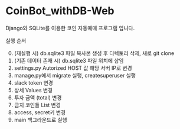 # CoinBot_withDB-Web
Django와 SQLite를 이용한 코인 자동매매 프로그램 입니다.

실행 순서

0. (재실행 시) db.sqlite3 파일 복사본 생성 후 디렉토리 삭제, 새로 git clone
1. (기존 데이터 존재 시) db.sqlite3 파일 위치에 삽임
2. settings.py Autorized HOST 값 해당 서버 IP로 변경
3. manage.py에서 migrate 실행, createsuperuser 실행
4. slack token 변경
5. 상세 Values 변경
6. 투자 금액 (total) 변경
7. 금지 코인들 List 변경
8. access, secret키 변경
9. main 백그라운드로 실행